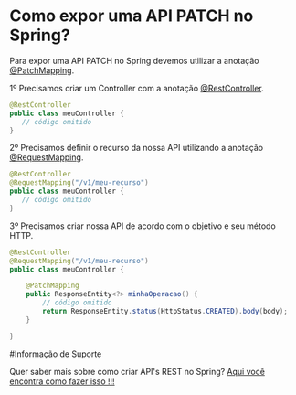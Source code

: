 # Como expor uma API PATCH no Spring?

Para expor uma API PATCH no Spring devemos utilizar a anotação [@PatchMapping](https://docs.spring.io/spring-framework/docs/current/javadoc-api/org/springframework/web/bind/annotation/PatchMapping.html).

1º Precisamos criar um Controller com a anotação [@RestController](https://docs.spring.io/spring/docs/current/javadoc-api/org/springframework/web/bind/annotation/RestController.html).

```java
@RestController
public class meuController {
   // código omitido
}
```

2º Precisamos definir o recurso da nossa API utilizando a anotação [@RequestMapping](https://docs.spring.io/spring/docs/current/javadoc-api/org/springframework/web/bind/annotation/RequestMapping.html).


```java
@RestController
@RequestMapping("/v1/meu-recurso")
public class meuController {
   // código omitido
}
```

3º Precisamos criar nossa API de acordo com o objetivo e seu método HTTP.

```java
@RestController
@RequestMapping("/v1/meu-recurso")
public class meuController {

    @PatchMapping
    public ResponseEntity<?> minhaOperacao() {
        // código omitido
        return ResponseEntity.status(HttpStatus.CREATED).body(body);
    }

}
```

#Informação de Suporte

Quer saber mais sobre como criar API's REST no Spring? [Aqui você encontra como fazer isso !!!](https://spring.io/guides/gs/rest-service/)